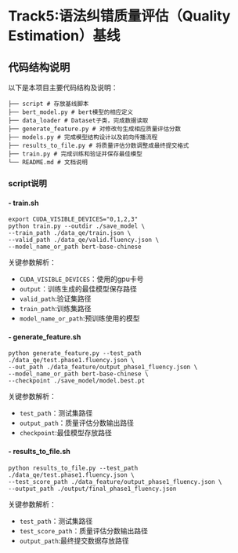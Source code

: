 # Track5:语法纠错质量评估（Quality Estimation）基线
## 代码结构说明
以下是本项目主要代码结构及说明：
```
├── script # 存放基线脚本
├── bert_model.py # bert模型的相应定义
├── data_loader # Dataset子类，完成数据读取
├── generate_feature.py # 对修改句生成相应质量评估分数
├── models.py # 完成模型结构设计以及前向传播流程
├── results_to_file.py # 将质量评估分数调整成最终提交格式
├── train.py # 完成训练和验证并保存最佳模型
└── README.md # 文档说明
```
### script说明
#### - train.sh
```
export CUDA_VISIBLE_DEVICES="0,1,2,3"
python train.py --outdir ./save_model \
--train_path ./data_qe/train.json \
--valid_path ./data_qe/valid.fluency.json \
--model_name_or_path bert-base-chinese
```
关键参数解析：
- ```CUDA_VISIBLE_DEVICES```：使用的gpu卡号
- ```output```：训练生成的最佳模型保存路径
- ```valid_path```:验证集路径
- ```train_path```:训练集路径
- ```model_name_or_path```:预训练使用的模型


#### - generate_feature.sh
```
python generate_feature.py --test_path ./data_qe/test.phase1.fluency.json \
--out_path ./data_feature/output_phase1_fluency.json \
--model_name_or_path bert-base-chinese \
--checkpoint ./save_model/model.best.pt
```
关键参数解析：
- ```test_path```：测试集路径
- ```output_path```：质量评估分数输出路径
- ```checkpoint```:最佳模型存放路径


#### - results_to_file.sh
```
python results_to_file.py --test_path ./data_qe/test.phase1.fluency.json \
--test_score_path ./data_feature/output_phase1_fluency.json \
--output_path ./output/final_phase1_fluency.json
```
关键参数解析：
- ```test_path```：测试集路径
- ```test_score_path```：质量评估分数输出路径
- ```output_path```:最终提交数据存放路径
